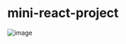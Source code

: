 # mini-react-project

![image](https://user-images.githubusercontent.com/30918023/188903753-c98e11ca-faf1-4220-96ab-62d6ff89cd78.png)
